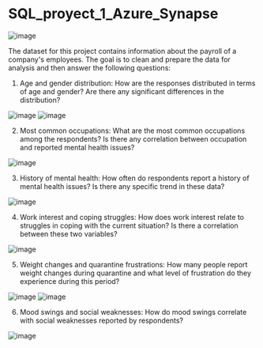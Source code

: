 # SQL_proyect_1_Azure_Synapse

![image](https://github.com/ELopez2657/SQL_proyect_3_Data_Cleaning_HR/assets/146747798/4f71d7ea-5554-4587-b6ac-ced63d1f52c2)


The dataset for this project contains information about the payroll of a company's employees. The goal is to clean and prepare the data for analysis and then answer the following questions:

1. Age and gender distribution: How are the responses distributed in terms of age and gender? Are there any significant differences in the distribution?

![image](https://github.com/ELopez2657/SQL_proyect_1_Azure_Synapse/assets/146747798/9d90d643-afa9-44f5-9af9-4885afd13fa0)
![image](https://github.com/ELopez2657/SQL_proyect_1_Azure_Synapse/assets/146747798/5c95633c-4e78-4ed9-8a2f-2a6ef5284713)

2. Most common occupations: What are the most common occupations among the respondents? Is there any correlation between occupation and reported mental health issues?

![image](https://github.com/ELopez2657/SQL_proyect_1_Azure_Synapse/assets/146747798/044d9ba0-83bf-4bb6-a054-cac3c1412de3)

3. History of mental health: How often do respondents report a history of mental health issues? Is there any specific trend in these data?

![image](https://github.com/ELopez2657/SQL_proyect_1_Azure_Synapse/assets/146747798/7afbd1a5-1b5a-4152-8175-6b3081fc4d5b)

4. Work interest and coping struggles: How does work interest relate to struggles in coping with the current situation? Is there a correlation between these two variables?

![image](https://github.com/ELopez2657/SQL_proyect_1_Azure_Synapse/assets/146747798/6179fd73-17e7-4906-827f-a3d1b51baab9)

5. Weight changes and quarantine frustrations: How many people report weight changes during quarantine and what level of frustration do they experience during this period?

![image](https://github.com/ELopez2657/SQL_proyect_1_Azure_Synapse/assets/146747798/d5af7fd4-21c5-4e89-bbf4-02de6336f0f2)
![image](https://github.com/ELopez2657/SQL_proyect_1_Azure_Synapse/assets/146747798/b72ad69c-0748-4943-a32f-9e165772afd3)

6. Mood swings and social weaknesses: How do mood swings correlate with social weaknesses reported by respondents?

![image](https://github.com/ELopez2657/SQL_proyect_1_Azure_Synapse/assets/146747798/86ac444f-7687-4628-beca-4e7467e98a6c)


